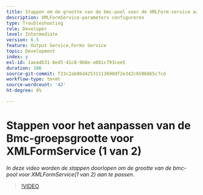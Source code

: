 ```yaml
---
title: Stappen om de grootte van de bmc-pool voor de XMLForm-service aan te passen (1 van 2)
description: XMLFormService-parameters configureren
type: Troubleshooting
role: Developer
level: Intermediate
version: 6.5
feature: Output Service,Forms Service
topic: Development
index: y
exl-id: 1aead631-8ed5-41c8-9b0e-a081c793cee5
duration: 106
source-git-commit: f23c2ab86d42531113690df2e342c65060b5c7cd
workflow-type: tm+mt
source-wordcount: '42'
ht-degree: 0%

---
```



# Stappen voor het aanpassen van de Bmc-groepsgrootte voor XMLFormService (1 van 2)

*In deze video worden de stappen doorlopen om de grootte van de bmc-pool voor XMLFormService(1 van 2) aan te passen.*

>[!VIDEO](https://video.tv.adobe.com/v/335552?quality=12&learn=on)
